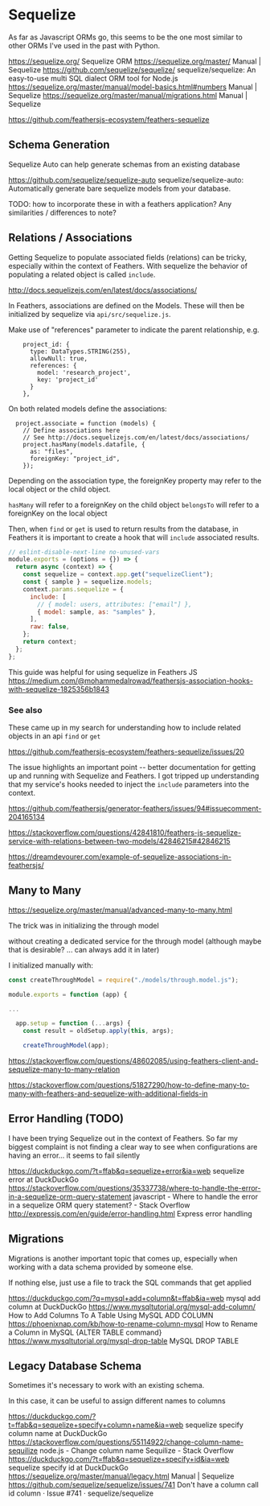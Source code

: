 # Sequelize

As far as Javascript ORMs go, this seems to be the one most similar to other ORMs I've used in the past with Python. 

https://sequelize.org/
Sequelize ORM
https://sequelize.org/master/
Manual | Sequelize
https://github.com/sequelize/sequelize/
sequelize/sequelize: An easy-to-use multi SQL dialect ORM tool for Node.js
https://sequelize.org/master/manual/model-basics.html#numbers
Manual | Sequelize
https://sequelize.org/master/manual/migrations.html
Manual | Sequelize

https://github.com/feathersjs-ecosystem/feathers-sequelize

## Schema Generation

Sequelize Auto can help generate schemas from an existing database

https://github.com/sequelize/sequelize-auto
sequelize/sequelize-auto: Automatically generate bare sequelize models from your database.

TODO: how to incorporate these in with a feathers application? 
Any similarities / differences to note?


## Relations / Associations

Getting Sequelize to populate associated fields (relations) can be tricky, especially within the context of Feathers. With sequelize the behavior of populating a related object is called `include`.

http://docs.sequelizejs.com/en/latest/docs/associations/

In Feathers, associations are defined on the Models. These will then be initialized by sequelize via `api/src/sequelize.js`. 

Make use of "references" parameter to indicate the parent relationship, e.g.

```
    project_id: {
      type: DataTypes.STRING(255),
      allowNull: true,
      references: {
        model: 'research_project',
        key: 'project_id'
      }
    },

```

On both related models define the associations:

```
  project.associate = function (models) {
    // Define associations here
    // See http://docs.sequelizejs.com/en/latest/docs/associations/
    project.hasMany(models.datafile, {
      as: "files",
      foreignKey: "project_id",
    });

```

Depending on the association type, the foreignKey property may refer to the local object or the child object. 

`hasMany` will refer to a foreignKey on the child object
`belongsTo` will refer to a foreignKey on the local object




Then, when `find` or `get` is used to return results from the database, in Feathers it is important to create a hook that will `include` associated results. 

``` api/src/hooks/get-samples.js
// eslint-disable-next-line no-unused-vars
module.exports = (options = {}) => {
  return async (context) => {
    const sequelize = context.app.get("sequelizeClient");
    const { sample } = sequelize.models;
    context.params.sequelize = {
      include: [
        // { model: users, attributes: ["email"] },
        { model: sample, as: "samples" },
      ],
      raw: false,
    };
    return context;
  };
};
```

This guide was helpful for using sequelize in Feathers JS
https://medium.com/@mohammedalrowad/feathersjs-association-hooks-with-sequelize-1825356b1843

### See also

These came up in my search for understanding how to include related objects in an api `find` or `get` 

https://github.com/feathersjs-ecosystem/feathers-sequelize/issues/20

The issue highlights an important point -- better documentation for getting up and running with Sequelize and Feathers. I got tripped up understanding that my service's hooks needed to inject the `include` parameters into the context. 


https://github.com/feathersjs/generator-feathers/issues/94#issuecomment-204165134

https://stackoverflow.com/questions/42841810/feathers-js-sequelize-service-with-relations-between-two-models/42846215#42846215

https://dreamdevourer.com/example-of-sequelize-associations-in-feathersjs/

## Many to Many

https://sequelize.org/master/manual/advanced-many-to-many.html

The trick was in initializing the through model

without creating a dedicated service for the through model
(although maybe that is desirable? ... can always add it in later)

I initialized manually with:

``` api/src/sequelize.js
const createThroughModel = require("./models/through.model.js");

module.exports = function (app) {

...

  app.setup = function (...args) {
    const result = oldSetup.apply(this, args);

    createThroughModel(app);
```

https://stackoverflow.com/questions/48602085/using-feathers-client-and-sequelize-many-to-many-relation

https://stackoverflow.com/questions/51827290/how-to-define-many-to-many-with-feathers-and-sequelize-with-additional-fields-in


## Error Handling (TODO)

I have been trying Sequelize out in the context of Feathers. So far my biggest complaint is not finding a clear way to see when configurations are having an error... it seems to fail silently

https://duckduckgo.com/?t=ffab&q=sequelize+error&ia=web
sequelize error at DuckDuckGo
https://stackoverflow.com/questions/35337738/where-to-handle-the-error-in-a-sequelize-orm-query-statement
javascript - Where to handle the error in a sequelize ORM query statement? - Stack Overflow
http://expressjs.com/en/guide/error-handling.html
Express error handling

## Migrations

Migrations is another important topic that comes up, especially when working with a data schema provided by someone else. 

If nothing else, just use a file to track the SQL commands that get applied

https://duckduckgo.com/?q=mysql+add+column&t=ffab&ia=web
mysql add column at DuckDuckGo
https://www.mysqltutorial.org/mysql-add-column/
How to Add Columns To A Table Using MySQL ADD COLUMN
https://phoenixnap.com/kb/how-to-rename-column-mysql
How to Rename a Column in MySQL {ALTER TABLE command}
https://www.mysqltutorial.org/mysql-drop-table
MySQL DROP TABLE


## Legacy Database Schema

Sometimes it's necessary to work with an existing schema. 

In this case, it can be useful to assign different names to columns

https://duckduckgo.com/?t=ffab&q=sequelize+specify+column+name&ia=web
sequelize specify column name at DuckDuckGo
https://stackoverflow.com/questions/55114922/change-column-name-sequilize
node.js - Change column name Sequilize - Stack Overflow
https://duckduckgo.com/?t=ffab&q=sequelize+specify+id&ia=web
sequelize specify id at DuckDuckGo
https://sequelize.org/master/manual/legacy.html
Manual | Sequelize
https://github.com/sequelize/sequelize/issues/741
Don't have a column call id column · Issue #741 · sequelize/sequelize


